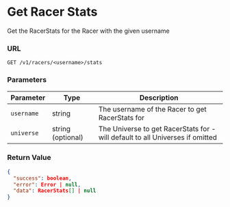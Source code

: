 # Get Racer Stats

Get the RacerStats for the Racer with the given username

### URL

`GET /v1/racers/<username>/stats`

### Parameters

| Parameter  | Type              | Description                                                                   |
|------------|-------------------|-------------------------------------------------------------------------------|
| `username` | string            | The username of the Racer to get RacerStats for                               |
| `universe` | string (optional) | The Universe to get RacerStats for - will default to all Universes if omitted |

### Return Value

```json
{
  "success": boolean,
  "error": Error | null,
  "data": RacerStats[] | null
}
```